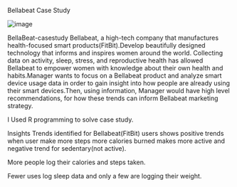 Bellabeat Case Study

![image](https://user-images.githubusercontent.com/70090797/211140070-d01fd278-6fd0-49c0-a96b-169b70e7b7ca.png)

BellaBeat-casestudy
Bellabeat, a high-tech company that manufactures health-focused smart products(FitBit).Develop beautifully designed technology that informs and inspires women around the world. Collecting data on activity, sleep, stress, and reproductive health has allowed Bellabeat to empower women with knowledge about their own health and habits.Manager wants to focus on a Bellabeat product and analyze smart device usage data in order to gain insight into how people are already using their smart devices.Then, using information, Manager would have high level recommendations, for how these trends can inform Bellabeat marketing strategy.

I Used R programming to solve case study.

Insights
Trends identified for Bellabeat(FitBit) users shows positive trends when user make more steps more calories burned makes more active and negative trend for sedentary(not active).

More people log their calories and steps taken.

Fewer uses log sleep data and only a few are logging their weight.

